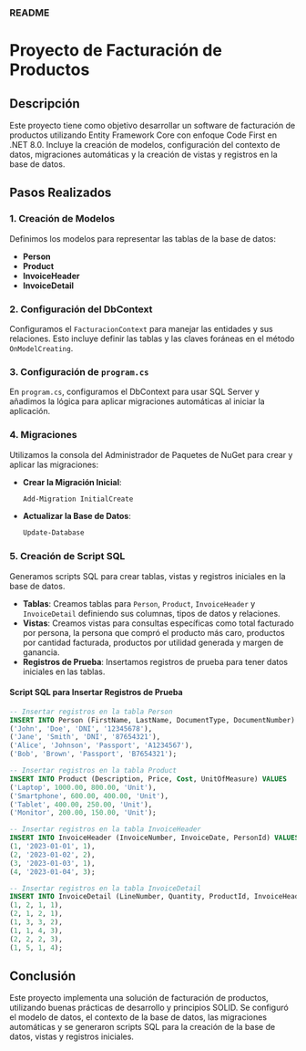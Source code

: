 ### README

# Proyecto de Facturación de Productos

## Descripción

Este proyecto tiene como objetivo desarrollar un software de facturación de productos utilizando Entity Framework Core con enfoque Code First en .NET 8.0. Incluye la creación de modelos, configuración del contexto de datos, migraciones automáticas y la creación de vistas y registros en la base de datos.

## Pasos Realizados

### 1. Creación de Modelos

Definimos los modelos para representar las tablas de la base de datos:
- **Person**
- **Product**
- **InvoiceHeader**
- **InvoiceDetail**

### 2. Configuración del DbContext

Configuramos el `FacturacionContext` para manejar las entidades y sus relaciones. Esto incluye definir las tablas y las claves foráneas en el método `OnModelCreating`.

### 3. Configuración de `program.cs`

En `program.cs`, configuramos el DbContext para usar SQL Server y añadimos la lógica para aplicar migraciones automáticas al iniciar la aplicación.

### 4. Migraciones

Utilizamos la consola del Administrador de Paquetes de NuGet para crear y aplicar las migraciones:
- **Crear la Migración Inicial**:
    ```bash
    Add-Migration InitialCreate
    ```
- **Actualizar la Base de Datos**:
    ```bash
    Update-Database
    ```

### 5. Creación de Script SQL

Generamos scripts SQL para crear tablas, vistas y registros iniciales en la base de datos.

- **Tablas**: Creamos tablas para `Person`, `Product`, `InvoiceHeader` y `InvoiceDetail` definiendo sus columnas, tipos de datos y relaciones.
- **Vistas**: Creamos vistas para consultas específicas como total facturado por persona, la persona que compró el producto más caro, productos por cantidad facturada, productos por utilidad generada y margen de ganancia.
- **Registros de Prueba**: Insertamos registros de prueba para tener datos iniciales en las tablas.

#### Script SQL para Insertar Registros de Prueba

```sql
-- Insertar registros en la tabla Person
INSERT INTO Person (FirstName, LastName, DocumentType, DocumentNumber) VALUES 
('John', 'Doe', 'DNI', '12345678'),
('Jane', 'Smith', 'DNI', '87654321'),
('Alice', 'Johnson', 'Passport', 'A1234567'),
('Bob', 'Brown', 'Passport', 'B7654321');

-- Insertar registros en la tabla Product
INSERT INTO Product (Description, Price, Cost, UnitOfMeasure) VALUES 
('Laptop', 1000.00, 800.00, 'Unit'),
('Smartphone', 600.00, 400.00, 'Unit'),
('Tablet', 400.00, 250.00, 'Unit'),
('Monitor', 200.00, 150.00, 'Unit');

-- Insertar registros en la tabla InvoiceHeader
INSERT INTO InvoiceHeader (InvoiceNumber, InvoiceDate, PersonId) VALUES 
(1, '2023-01-01', 1),
(2, '2023-01-02', 2),
(3, '2023-01-03', 1),
(4, '2023-01-04', 3);

-- Insertar registros en la tabla InvoiceDetail
INSERT INTO InvoiceDetail (LineNumber, Quantity, ProductId, InvoiceHeaderId) VALUES 
(1, 2, 1, 1),
(2, 1, 2, 1),
(1, 3, 3, 2),
(1, 1, 4, 3),
(2, 2, 2, 3),
(1, 5, 1, 4);
```

## Conclusión

Este proyecto implementa una solución de facturación de productos, utilizando buenas prácticas de desarrollo y principios SOLID. Se configuró el modelo de datos, el contexto de la base de datos, las migraciones automáticas y se generaron scripts SQL para la creación de la base de datos, vistas y registros iniciales.